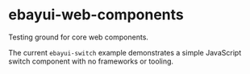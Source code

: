# ebayui-web-components

Testing ground for core web components.

The current `ebayui-switch` example demonstrates a simple JavaScript switch component with no frameworks or tooling.
